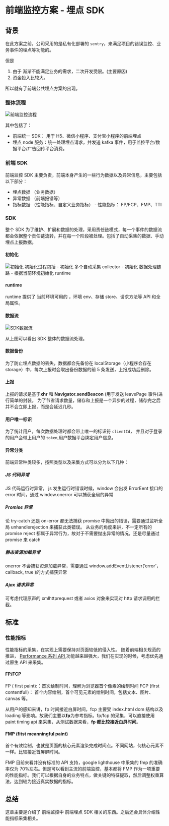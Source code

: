 # 前端监控方案 - 埋点 SDK

## 背景

在此方案之前，公司采用的是私有化部署的 `sentry`，来满足项目的错误监控、业务事件的埋点等功能的。

但是

1. 由于 渐渐不能满足业务的需求，二次开发受限。(主要原因)
2. 资金投入比较大。

所以就有了前端公共埋点方案的出现。

### 整体流程

![前端监控流程](http://cdn.renzhaosy.cn/daily/前端监控流程.png)

其中包括了：

- 前端统一 SDK： 用于 H5、微信小程序、支付宝小程序的前端埋点
- 埋点 node 服务：统一处理埋点请求，并发送 kafka 事件，用于监控平台/数据平台/广告回传平台消费。

### 前端 SDK

前端监控 SDK 主要负责，前端本身产生的一些行为数据以及异常信息，主要包括以下部分：

- 埋点数据 （业务数据）
- 异常数据 （前端报错等）
- 指标数据 （性能指标、自定义业务指标） - 性能指标： FP/FCP、FMP、TTI

### SDK

整个 SDK 为了维护、扩展和数据的处理，采用责任链模式，每一个事件的数据流都会依据整个责任链流转，并在每一个阶段被处理。包括了自动采集的数据、手动埋点上报数据。

#### 初始化

![初始化](http://cdn.renzhaosy.cn/daily/sdk-init.jpg)
初始化过程包括 - 初始化 多个自动采集 collector - 初始化 数据处理链路 - 根据当前环境初始化 runtime

#### runtime

runtime 提供了 当前环境可用的 ，环境 env、存储 store、请求方法等 API 和全局属性。

#### 数据流

![SDK数据流](http://cdn.renzhaosy.cn/daily/前端SDK流程.png)

从上图可以看出 SDK 整体的数据流处理。

#### 数据备份

为了防止埋点数据的丢失，数据都会先备份在 localStorage（小程序会存在 storage）中，每次上报时会取出备份数据的前 5 条发送，上报成功后删除。

#### 上报

上报的请求是基于**xhr** 和 **Navigator.sendBeacon**
(用于发送 leavePage 事件)进行简单的封装。
为了节省请求数量，储存和上报是一个异步的过程，储存完之后并不会立即上报，而是会延迟几秒。

#### 用户唯一标识

为了统计用户，每次数据处理时都会带上唯一的标识符 `clientId`， 并且对于登录的用户会带上用户的 `token`,用户数据平台绑定用户信息。

#### 异常分类

前端异常种类较多，按照类型以及采集方式可以分为以下几种：

##### JS 代码异常

JS 代码运行时异常， js 发生运行时错误时候，window 会出发 ErrorEent 接口的 error 时间，通过 window.onerror 可以捕获全局的异常

##### Promise 异常

论 try-catch 还是 on-error 都无法捕获 promise 中抛出的错误，需要通过监听全局 unhandlerejection 来捕获此类错误。
从业务的角度来讲，不一定所有的 promise reject 都属于异常行为，故对于不需要抛出异常的情况，还是尽量通过 promise 来 catch

##### 静态资源加载异常

onerror 不会捕获资源加载异常，需要通过 window.addEventListener(‘error’， callback, true )的方式捕获异常

##### Ajax 请求异常

可考虑代理原声的 xmlhttprequest 或者 axios 对象来实现对 http 请求调用的拦截。

## 标准

### 性能指标

性能指标的采集，在实现上需要保持对页面较低的侵入性。
随着前端相关规范的推进， [Performance 系列 API ](https://developer.mozilla.org/en-US/docs/Web/API/Performance_API) 功能越来越强大，我们在实现的时候，考虑优先通过原生 API 来采集。

#### **FP/FCP**

FP ( first paint):：首次绘制时间，理解为浏览器首个像素的绘制时间
FCP (first contentfull)： 首个内容绘制，首个可见元素的绘制时间，包括文本、图片、canvas 等。

从用户的感知来讲，fp 时间接近白屏时间，fcp 主要受 index.html dom 结构以及 loading 等影响。故我们主要以**fp**为参考指标。fp/fcp 的采集，可以直接使用 paint timing api 来采集，从测试数据来看，**fp 都比较接近白屏时间**。

#### FMP (fitst meanningful paint)

首个有效绘制，也就是页面的核心元素渲染完成时间点。不同网站，何核心元素不一样。比较接近首屏屏时间。

FMP 目前来看并没有标准的 API 支持，google lighthouse 中采集的 fmp 的准确率仅为 70%左右。但是可以看到主流的前端监控，基本都将 FMP 作为一项重要的性能指标。我们可以根据自身的业务特点，做关键的特征提取，然后调整权重算法，达到较为接近真实数据的指标。

## 总结

这章主要是介绍了 前端监控中 前端埋点 SDK 相关的东西。之后还会具体介绍性能指标采集相关。
